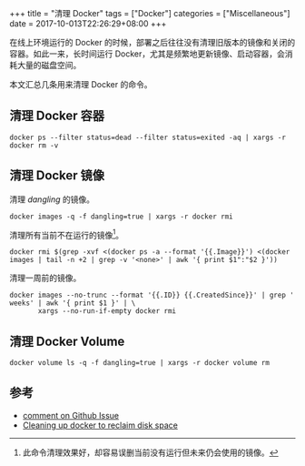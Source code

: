 +++
title 		= "清理 Docker"
tags 		= ["Docker"]
categories	= ["Miscellaneous"]
date		= 2017-10-013T22:26:29+08:00
+++

在线上环境运行的 Docker 的时候，部署之后往往没有清理旧版本的镜像和关闭的容器。如此一来，长时间运行 Docker，尤其是频繁地更新镜像、启动容器，会消耗大量的磁盘空间。

本文汇总几条用来清理 Docker 的命令。

<!--more-->

## 清理 Docker 容器

```shell
docker ps --filter status=dead --filter status=exited -aq | xargs -r docker rm -v
```

## 清理 Docker 镜像

清理 *dangling* 的镜像。

```shell
docker images -q -f dangling=true | xargs -r docker rmi
```

清理所有当前不在运行的镜像[^exp]。

```shell
docker rmi $(grep -xvf <(docker ps -a --format '{{.Image}}') <(docker images | tail -n +2 | grep -v '<none>' | awk '{ print $1":"$2 }'))
```

清理一周前的镜像。

```shell
docker images --no-trunc --format '{{.ID}} {{.CreatedSince}}' | grep ' weeks' | awk '{ print $1 }' | \
       xargs --no-run-if-empty docker rmi
```

## 清理 Docker Volume

```shell
docker volume ls -q -f dangling=true | xargs -r docker volume rm
```

## 参考

* [comment on Github Issue](https://github.com/moby/moby/issues/9054#issuecomment-184246090)
* [Cleaning up docker to reclaim disk space](https://lebkowski.name/docker-volumes/)

[^exp]: 此命令清理效果好，却容易误删当前没有运行但未来仍会使用的镜像。
